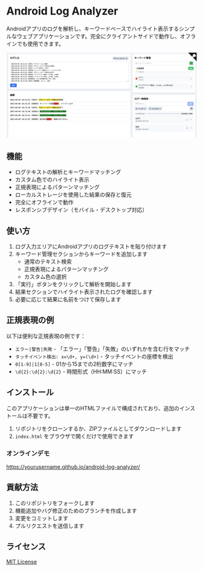 # Android Log Analyzer

Androidアプリのログを解析し、キーワードベースでハイライト表示するシンプルなウェブアプリケーションです。完全にクライアントサイドで動作し、オフラインでも使用できます。

![Android Log Analyzer Screenshot](screenshot.png)

## 機能

- ログテキストの解析とキーワードマッチング
- カスタム色でのハイライト表示
- 正規表現によるパターンマッチング
- ローカルストレージを使用した結果の保存と復元
- 完全にオフラインで動作
- レスポンシブデザイン（モバイル・デスクトップ対応）

## 使い方

1. ログ入力エリアにAndroidアプリのログテキストを貼り付けます
2. キーワード管理セクションからキーワードを追加します
   - 通常のテキスト検索
   - 正規表現によるパターンマッチング
   - カスタム色の選択
3. 「実行」ボタンをクリックして解析を開始します
4. 結果セクションでハイライト表示されたログを確認します
5. 必要に応じて結果に名前をつけて保存します

## 正規表現の例

以下は便利な正規表現の例です：

- `エラー|警告|失敗` - 「エラー」「警告」「失敗」のいずれかを含む行をマッチ
- `タッチイベント検出: x=\d+, y=(\d+)` - タッチイベントの座標を検出
- `0[1-9]|1[0-5]` - 01から15までの2桁数字にマッチ
- `\d{2}:\d{2}:\d{2}` - 時間形式（HH:MM:SS）にマッチ

## インストール

このアプリケーションは単一のHTMLファイルで構成されており、追加のインストールは不要です。

1. リポジトリをクローンするか、ZIPファイルとしてダウンロードします
2. `index.html` をブラウザで開くだけで使用できます

### オンラインデモ

https://yourusername.github.io/android-log-analyzer/

## 貢献方法

1. このリポジトリをフォークします
2. 機能追加やバグ修正のためのブランチを作成します
3. 変更をコミットします
4. プルリクエストを送信します

## ライセンス

[MIT License](LICENSE)

